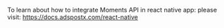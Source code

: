 To learn about how to integrate Moments API in react native app:
please visit:
https://docs.adspostx.com/react-native
